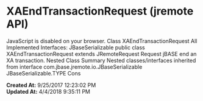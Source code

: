 # XAEndTransactionRequest (jremote API)

JavaScript is disabled on your browser. Class XAEndTransactionRequest All Implemented Interfaces: JBaseSerializable public class XAEndTransactionRequest extends JRemoteRequest Request jBASE end an XA transaction. Nested Class Summary Nested classes/interfaces inherited from interface com.jbase.jremote.io.JBaseSerializable JBaseSerializable.TYPE Cons  

**Created At:** 9/25/2017 12:23:02 PM  
**Updated At:** 4/4/2018 9:35:11 PM  

